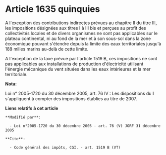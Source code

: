 # Article 1635 quinquies

A l'exception des contributions indirectes prévues au chapitre II du titre III, les impositions désignées aux titres I à III
bis et perçues au profit des collectivités locales et de divers organismes ne sont pas applicables sur le plateau
continental, ni au fond de la mer et à son sous-sol dans la zone économique pouvant s'étendre depuis la limite des eaux
territoriales jusqu'à 188 milles marins au-delà de cette limite. 

A l'exception de la taxe prévue par l'article 1519 B, ces impositions ne sont pas applicables aux installations de production
d'électricité utilisant l'énergie mécanique du vent situées dans les eaux intérieures et la mer territoriale.

**Nota:**

Loi n° 2005-1720 du 30 décembre 2005, art. 76 IV : Les dispositions du I s'appliquent à compter des impositions établies au
titre de 2007.

**Liens relatifs à cet article**

	**Modifié par**:

	  - Loi n°2005-1720 du 30 décembre 2005 - art. 76 (V) JORF 31 décembre 2005

	**Cite**:

	  - Code général des impôts, CGI. - art. 1519 B (VT)
